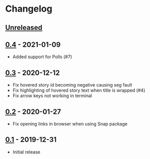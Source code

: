 # Changelog

## [Unreleased]

## [0.4] - 2021-01-09

- Added support for Polls (#7)

## [0.3] - 2020-12-12

- Fix hovered story id becoming negative causing seg fault
- Fix highlighting of hovered story text when title is wrapped (#4)
- Fix arrow keys not working in terminal

## [0.2] - 2020-01-27

- Fix opening links in browser when using Snap package

## [0.1] - 2019-12-31

- Initial release

[unreleased]: https://github.com/ggerganov/hnterm/compare/v0.4...HEAD
[0.4]: https://github.com/ggerganov/hnterm/releases/tag/v0.4
[0.3]: https://github.com/ggerganov/hnterm/releases/tag/v0.3
[0.2]: https://github.com/ggerganov/hnterm/releases/tag/v0.2
[0.1]: https://github.com/ggerganov/hnterm/releases/tag/v0.1
